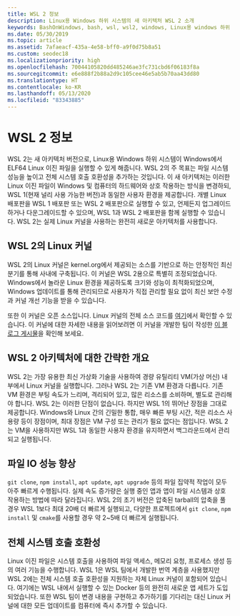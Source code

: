 ```yaml
---
title: WSL 2 정보
description: Linux용 Windows 하위 시스템의 새 아키텍처 WSL 2 소개
keywords: BashOnWindows, bash, wsl, wsl2, windows, Linux용 windows 하위 시스템, windowssubsystem, ubuntu, debian, suse, windows 10, 설치
ms.date: 05/30/2019
ms.topic: article
ms.assetid: 7afaeacf-435a-4e58-bff0-a9f0d75b8a51
ms.custom: seodec18
ms.localizationpriority: high
ms.openlocfilehash: 70044105820dd485246ae3fc731cbd6f06183f8a
ms.sourcegitcommit: e6e888f2b88a2d9c105cee46e5ab5b70aa43dd80
ms.translationtype: HT
ms.contentlocale: ko-KR
ms.lasthandoff: 05/13/2020
ms.locfileid: "83343885"
---
```

# <a name="about-wsl-2"></a>WSL 2 정보

WSL 2는 새 아키텍처 버전으로, Linux용 Windows 하위 시스템이 Windows에서 ELF64 Linux 이진 파일을 실행할 수 있게 해줍니다. WSL 2의 주 목표는 파일 시스템 성능을 높이고 전체 시스템 호출 호환성을 추가하는 것입니다. 이 새 아키텍처는 이러한 Linux 이진 파일이 Windows 및 컴퓨터의 하드웨어와 상호 작용하는 방식을 변경하되, WSL 1(현재 널리 사용 가능한 버전)과 동일한 사용자 환경을 제공합니다. 개별 Linux 배포판을 WSL 1 배포판 또는 WSL 2 배포판으로 실행할 수 있고, 언제든지 업그레이드하거나 다운그레이드할 수 있으며, WSL 1과 WSL 2 배포판을 함께 실행할 수 있습니다. WSL 2는 실제 Linux 커널을 사용하는 완전히 새로운 아키텍처를 사용합니다.

## <a name="linux-kernel-in-wsl-2"></a>WSL 2의 Linux 커널

WSL 2의 Linux 커널은 kernel.org에서 제공되는 소스를 기반으로 하는 안정적인 최신 분기를 통해 사내에 구축됩니다. 이 커널은 WSL 2용으로 특별히 조정되었습니다. Windows에서 놀라운 Linux 환경을 제공하도록 크기와 성능이 최적화되었으며, Windows 업데이트를 통해 관리되므로 사용자가 직접 관리할 필요 없이 최신 보안 수정과 커널 개선 기능을 받을 수 있습니다.

또한 이 커널은 오픈 소스입니다. Linux 커널의 전체 소스 코드를 [여기](https://github.com/microsoft/WSL2-Linux-Kernel)에서 확인할 수 있습니다. 이 커널에 대한 자세한 내용을 읽어보려면 이 커널을 개발한 팀이 작성한 [이 블로그 게시물](https://devblogs.microsoft.com/commandline/shipping-a-linux-kernel-with-windows/)을 확인해 보세요.

## <a name="brief-overview-of-the-wsl-2-architecture"></a>WSL 2 아키텍처에 대한 간략한 개요

WSL 2는 가장 유용한 최신 가상화 기술을 사용하여 경량 유틸리티 VM(가상 머신) 내부에서 Linux 커널을 실행합니다. 그러나 WSL 2는 기존 VM 환경과 다릅니다. 기존 VM 환경은 부팅 속도가 느리며, 격리되어 있고, 많은 리소스를 소비하며, 별도로 관리해야 합니다. WSL 2는 이러한 단점이 없습니다. 하지만 WSL 1의 뛰어난 장점을 그대로 제공합니다. Windows와 Linux 간의 긴밀한 통합, 매우 빠른 부팅 시간, 적은 리소스 사용량 등이 장점이며, 최대 장점은 VM 구성 또는 관리가 필요 없다는 점입니다. WSL 2는 VM을 사용하지만 WSL 1과 동일한 사용자 환경을 유지하면서 백그라운드에서 관리되고 실행됩니다.

## <a name="increased-file-io-performance"></a>파일 IO 성능 향상

`git clone`, `npm install`, `apt update`, `apt upgrade` 등의 파일 집약적 작업이 모두 아주 빠르게 수행됩니다. 실제 속도 증가량은 실행 중인 앱과 앱이 파일 시스템과 상호 작용하는 방법에 따라 달라집니다. WSL 2의 초기 버전은 압축된 tarball의 압축을 풀 경우 WSL 1보다 최대 20배 더 빠르게 실행되고, 다양한 프로젝트에서 `git clone`, `npm install` 및 `cmake`를 사용할 경우 약 2~5배 더 빠르게 실행됩니다.

## <a name="full-system-call-compatibility"></a>전체 시스템 호출 호환성

Linux 이진 파일은 시스템 호출을 사용하여 파일 액세스, 메모리 요청, 프로세스 생성 등의 여러 기능을 수행합니다. WSL 1은 WSL 팀에서 개발한 번역 계층을 사용했지만 WSL 2에는 전체 시스템 호출 호환성을 지원하는 자체 Linux 커널이 포함되어 있습니다. 여기에는 WSL 내에서 실행할 수 있는 Docker 등의 완전히 새로운 앱 세트가 도입되었습니다. 또한 WSL 팀이 변경 내용을 구현하고 추가하기를 기다리는 대신 Linux 커널에 대한 모든 업데이트를 컴퓨터에 즉시 추가할 수 있습니다.
